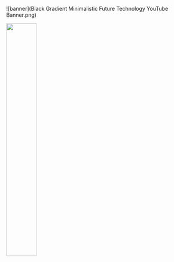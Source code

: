 ![banner](Black Gradient Minimalistic Future Technology YouTube Banner.png)<br>


<img src="https://github-readme-stats.vercel.app/api/top-langs/?username=Alvesoff&theme=tokyonight&hide_border=true&include_all_commits=false&count_private=false&layout=compact" width="40%" height="40%" align="center"> <br>


